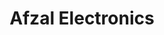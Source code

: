 ---
title: "Afzal Electronics"
url: /fysl-abd/afzal-electronics-faisalabad-sargodha-road/
shop: electronics
---